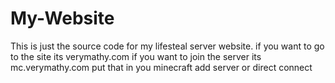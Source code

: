 # My-Website
This is just the source code for my lifesteal server website.
if you want to go to the site its verymathy.com
if you want to join the server its mc.verymathy.com put that in you minecraft add server or direct connect
